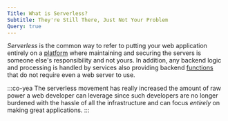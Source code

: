 ```yaml
---
Title: What is Serverless?
Subtitle: They're Still There, Just Not Your Problem
Query: true
---
```


*Serverless* is the common way to refer to putting your web application entirely on a [platform](/what/cloud/paas/) where maintaining and securing the servers is someone else's responsibility and not yours. In addition, any backend logic and processing is handled by services also providing backend [functions](/what/cloud/faas/) that do not require even a web server to use.

:::co-yea
The serverless movement has really increased the amount of raw power a web developer can leverage since such developers are no longer burdened with the hassle of all the infrastructure and can focus *entirely* on making great applications.
:::
